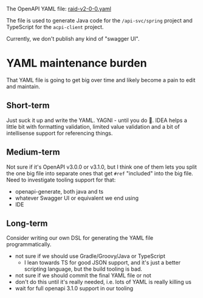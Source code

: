 The OpenAPI YAML file: [raid-v2-0-0.yaml](./src/raid-v2-0-0.yaml)

The file is used to generate Java code for the `/api-svc/spring` project and
TypeScript for the `acpi-client` project.

Currently, we don't publish any kind of "swagger UI".



# YAML maintenance burden 

That YAML file is going to get big over time and likely become a pain to 
edit and maintain.

## Short-term

Just suck it up and write the YAML. YAGNI - until you do 🤷‍.
IDEA helps a little bit with formatting validation, limited value validation 
and a bit of intellisense support for referencing things.


## Medium-term

Not sure if it's OpenAPI v3.0.0 or v3.1.0, but I think one of them lets you
split the one big file into separate ones that get `#ref` "included" into the
big file.  Need to investigate tooling support for that:
* openapi-generate, both java and ts
* whatever Swagger UI or equivalent we end using
* IDE


## Long-term 

Consider writing our own DSL for generating the YAML file programmatically.
* not sure if we should use Gradle/Groovy/Java or TypeScript
  * I lean towards TS for good JSON support, and it's just a better scripting 
  language, but the build tooling is bad.
* not sure if we should commit the final YAML file or not
* don't do this until it's really needed, i.e. lots of YAML is really killing us
* wait for full openapi 3.1.0 support in our tooling